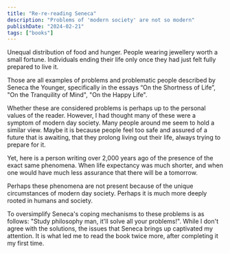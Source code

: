 ```yaml
---
title: "Re-re-reading Seneca"
description: "Problems of 'modern society' are not so modern"
publishDate: "2024-02-21"
tags: ["books"]
---
```


Unequal distribution of food and hunger. People wearing jewellery worth a small fortune. Individuals ending their life only once they had just felt fully prepared to live it.

Those are all examples of problems and problematic people described by Seneca the Younger, specifically in the essays “On the Shortness of Life”, "On the Tranquility of Mind", "On the Happy Life".

Whether these are considered problems is perhaps up to the personal values of the reader. However, I had thought many of these were a symptom of modern day society. Many people around me seem to hold a similar view. Maybe it is because people feel too safe and assured of a future that is awaiting, that they prolong living out their life, always trying to prepare for it.

Yet, here is a person writing over 2,000 years ago of the presence of the exact same phenomena. When life expectancy was much shorter, and when one would have much less assurance that there will be a tomorrow.

Perhaps these phenomena are not present because of the unique circumstances of modern day society. Perhaps it is much more deeply rooted in humans and society.

To oversimplify Seneca's coping mechanisms to these problems is as follows: "Study philosophy man, it'll solve all your problems!". While I don't agree with the solutions, the issues that Seneca brings up captivated my attention. It is what led me to read the book twice more, after completing it my first time.
